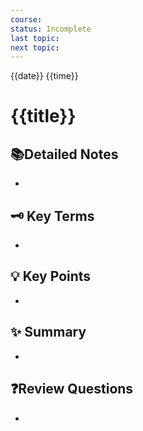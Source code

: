 ```yaml
---
course: 
status: Incomplete
last topic: 
next topic:
---
```


{{date}} {{time}}

# {{title}}

## 📚Detailed Notes

-

## 🗝️ Key Terms

-
## 💡 Key Points

-

## ✨ Summary

-

## ❓Review Questions

-